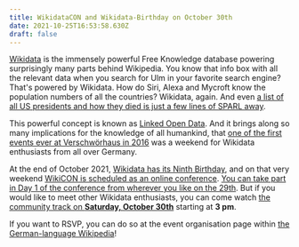 ```yaml
---
title: WikidataCON and Wikidata-Birthday on October 30th
date: 2021-10-25T16:53:58.630Z
draft: false
---
```

[Wikidata](https://en.wikipedia.org/wiki/Wikidata) is the immensely powerful Free Knowledge database powering surprisingly many parts behind Wikipedia. You know that info box with all the relevant data when you search for Ulm in your favorite search engine? That's powered by Wikidata. How do Siri, Alexa and Mycroft know the population numbers of all the countries? Wikidata, again. And even [a list of all US presidents and how they died is just a few lines of SPARL away](https://query.wikidata.org/#SELECT%20%3Fh%20%3FhLabel%20%3Fcause%20%3FcauseLabel%20%28YEAR%28%3Fdate%29%20AS%20%3Fyear%29%20WHERE%20%7B%0A%3Fh%20wdt%3AP39%20wd%3AQ11696%3B%0A%20%20%20wdt%3AP509%20%3Fcause%3B%0A%20%20%20wdt%3AP570%20%3Fdate%0ASERVICE%20wikibase%3Alabel%20%7B%20bd%3AserviceParam%20wikibase%3Alanguage%20%22%5BAUTO_LANGUAGE%5D%2Cen%22.%20%7D%0A%7D%20ORDER%20BY%20%3Fyear).

This powerful concept is known as [Linked Open Data](https://video.codefor.de/videos/watch/791d6351-2fbe-4335-bc98-5e99d6dc10fb). And it brings along so many implications for the knowledge of all humankind, that [one of the first events ever at Verschwörhaus in 2016](https://verschwoerhaus.de/ein-wochenende-voller-wikidata/) was a weekend for Wikidata enthusiasts from all over Germany.

At the end of October 2021, [Wikidata has its Ninth Birthday](https://www.wikidata.org/wiki/Wikidata:Ninth_Birthday), and on that very weekend [WikiCON is scheduled as an online conference](https://www.wikidata.org/wiki/Wikidata:WikidataCon_2021). [You can take part in Day 1 of the conference from wherever you like on the 29th](https://www.wikidata.org/wiki/Wikidata:WikidataCon_2021/Program/Day_1_-_Main_program). But if you would like to meet other Wikidata enthusiasts, you can come watch [the community track on **Saturday, October 30th**](https://www.wikidata.org/wiki/Wikidata:WikidataCon_2021/Program/Day_2_and_3_-_Community_tracks) starting at **3 pm**.

If you want to RSVP, you can do so at the event organisation page within [the German-language Wikipedia](https://de.wikipedia.org/wiki/Wikipedia:Ulm/Neu-Ulm#WikidataCON_2021_Lokaltreffen)!
